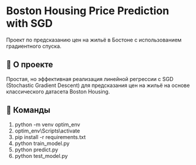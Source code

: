# Boston Housing Price Prediction with SGD

Проект по предсказанию цен на жильё в Бостоне с использованием градиентного спуска.

## 📌 О проекте

Простая, но эффективная реализация линейной регрессии с SGD (Stochastic Gradient Descent) для предсказания цен на жильё на основе классического датасета Boston Housing.

## 📌 Команды

1) python -m venv optim_env
2) optim_env\Scripts\activate
3) pip install -r requirements.txt
4) python train_model.py
5) python predict.py
6) python test_model.py

